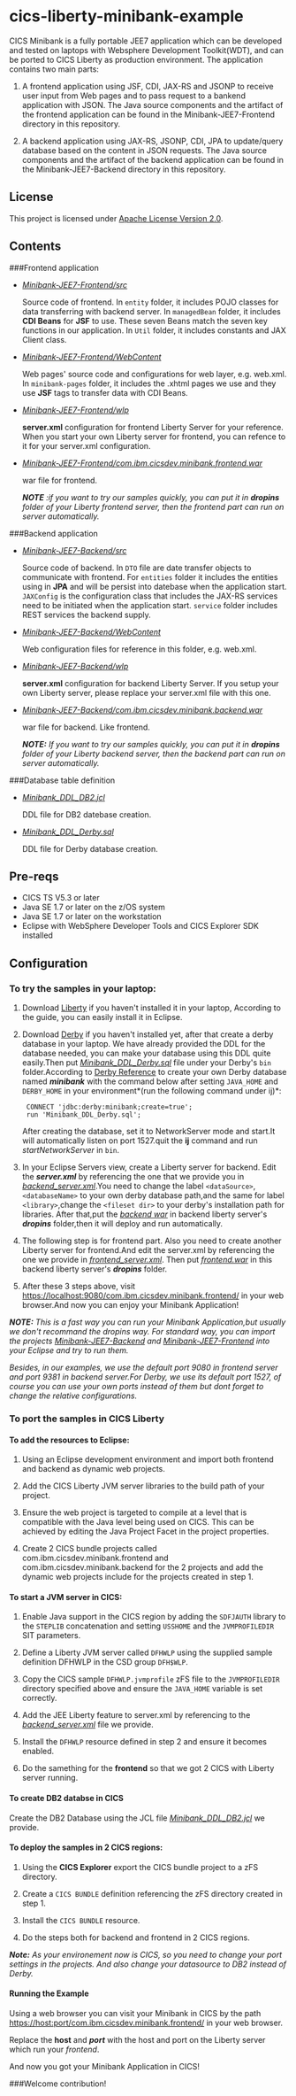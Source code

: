 # cics-liberty-minibank-example

CICS Minibank is a fully portable JEE7 application which can be developed and tested on laptops with Websphere Development Toolkit(WDT), and
can be ported to CICS Liberty as production environment. The application contains two main parts:

1. A frontend application using JSF, CDI, JAX-RS and JSONP to receive user input from Web pages and to pass request to a bankend application with JSON. 
The Java source components and the artifact of the frontend application can be found in the Minibank-JEE7-Frontend directory in this repository.

1. A backend application using JAX-RS, JSONP, CDI, JPA to update/query database based on the content in JSON requests. 
The Java source components and the artifact of the backend application can be found in the Minibank-JEE7-Backend directory in this repository.


## License
This project is licensed under [Apache License Version 2.0](LICENSE).   

## Contents

###Frontend application
- [*Minibank-JEE7-Frontend/src*](Minibank-JEE7-Frontend/src)

	Source code of frontend. In `entity`  folder, it includes POJO classes for data transferring with backend server. In `managedBean` folder, it includes **CDI Beans** for **JSF** to use. These seven Beans match the seven key functions in our application. In `Util` folder, it includes constants and JAX Client class.
	
- [*Minibank-JEE7-Frontend/WebContent*](Minibank-JEE7-Frontend/WebContent)

	Web pages' source code and configurations for web layer, e.g. web.xml. In `minibank-pages` folder, it includes the .xhtml pages we use and they use **JSF** tags to transfer data with CDI Beans.
	
- [*Minibank-JEE7-Frontend/wlp*](Minibank-JEE7-Frontend/wlp)

	**server.xml** configuration for frontend Liberty Server for your reference. When you start your own Liberty server for frontend, you can refence to it for your server.xml configuration.
	
- [*Minibank-JEE7-Frontend/com.ibm.cicsdev.minibank.frontend.war*](Minibank-JEE7-Frontend/com.ibm.cicsdev.minibank.frontend.war)

	war file for frontend.

	***NOTE*** *:if you want to try our samples quickly, you can put it in ***dropins*** folder of your Liberty frontend server, then the frontend part can run on server automatically.*


###Backend application

- [*Minibank-JEE7-Backend/src*](Minibank-JEE7-Backend/src)

	Source code of backend. In `DTO` file are date transfer objects to communicate with frontend. For `entities` folder it includes the entities using in **JPA** and will be persist into datebase when the application start. `JAXConfig` is the configuration class that includes the JAX-RS services need to be initiated when the application start. `service` folder includes REST services the backend supply.
	
- [*Minibank-JEE7-Backend/WebContent*](Minibank-JEE7-Backend/WebContent)

	Web configuration files for reference in this folder, e.g. web.xml.
- [*Minibank-JEE7-Backend/wlp*](Minibank-JEE7-Backend/wlp)

	**server.xml** configuration for backend Liberty Server. If you setup your own Liberty server, please replace your server.xml file with this one.
	
- [*Minibank-JEE7-Backend/com.ibm.cicsdev.minibank.backend.war*](Minibank-JEE7-Backend/com.ibm.cicsdev.minibank.backend.war)
	
	war file for backend. Like frontend.
	
	***NOTE:*** *If you want to try our samples quickly, you can put it in ***dropins*** folder of your Liberty backend server, then the backend part can run on server automatically.*
	
###Database table definition
- [*Minibank_DDL_DB2.jcl*](DB-Tables/Minibank_DDL_DB2.jcl)

	DDL file for DB2 datebase creation.
- [*Minibank_DDL_Derby.sql*](DB-Tables/Minibank_DDL_Derby.sql)

	DDL file for Derby database creation.

## Pre-reqs

* CICS TS V5.3 or later
* Java SE 1.7 or later on the z/OS system
* Java SE 1.7 or later on the workstation
* Eclipse with WebSphere Developer Tools and CICS Explorer SDK installed


## Configuration


### To try the samples in your laptop:


1. Download [Liberty](https://developer.ibm.com/wasdev/getstarted/) if you haven't installed it in your laptop, According to the guide, you can easily install it in Eclipse.

1. Download [Derby](https://db.apache.org/derby/derby_downloads.html) if you haven't installed yet, after that create a derby database in your laptop. We have already provided the DDL for the database needed, you can make your database using this DDL quite easily.Then put [*Minibank_DDL_Derby.sql*](DB-Tables/Minibank_DDL_Derby.sql) file under your Derby's `bin` folder.According to [Derby Reference](https://builds.apache.org/job/Derby-docs/lastSuccessfulBuild/artifact/trunk/out/getstart/index.html) to create your own Derby database named ***minibank*** with the command below after setting `JAVA_HOME` and `DERBY_HOME` in your environment*(run the following command under ij)*:

		CONNECT 'jdbc:derby:minibank;create=true';
		run 'Minibank_DDL_Derby.sql';

	After creating the database, set it to NetworkServer mode and start.It will automatically listen on port 1527.quit the **ij** command and run *startNetworkServer* in `bin`.

1. In your Eclipse Servers view, create a Liberty server for backend. Edit the ***server.xml*** by referencing the one that we provide you in [*backend_server.xml*](Minibank-JEE7-Backend/wlp/server.xml).You need to change the label `<dataSource>`,`<databaseName>` to your own derby database path,and the same for label `<library>`,change the `<fileset dir>` to your derby's installation path for libraries.
	After that,put the [*backend war*](Minibank-JEE7-Backend/com.ibm.cicsdev.minibank.backend.war) in backend liberty server's ***dropins*** folder,then it will deploy and run automatically.
1. The following step is for frontend part. Also you need to create another Liberty server for frontend.And edit the server.xml by referencing the one we provide in [*frontend_server.xml*](Minibank-JEE7-Frontend/wlp/server.xml).
	Then put [*frontend.war*](Minibank-JEE7-Backend/com.ibm.cicsdev.minibank.frontend.war) in this backend liberty server's ***dropins*** folder.
	
1. After these 3 steps above, visit <https://localhost:9080/com.ibm.cicsdev.minibank.frontend/> in your web browser.And now you can enjoy your Minibank Application!
	

***NOTE:*** *This is a fast way you can run your Minibank Application,but usually we don't recommand the dropins way. For standard way, you can import the projects [Minibank-JEE7-Backend](Minibank-JEE7-Backend) and [Minibank-JEE7-Frontend](Minibank-JEE7-Frontend) into your Eclipse and try to run them.*

*Besides, in our examples, we use the default port 9080 in frontend server and port 9381 in backend server.For Derby, we use its default port 1527, of course you can use your own ports instead of them but dont forget to change the relative configurations.*

### To port the samples in CICS Liberty
#### To add the resources to Eclipse:
1. Using an Eclipse development environment and import both frontend and backend as dynamic web projects.

1. Add the CICS Liberty JVM server libraries to the build path of your project. 

1. Ensure the web project is targeted to compile at a level that is compatible with the Java level being used on CICS. This can be achieved by editing the Java Project Facet in the project properties.

1. Create 2 CICS bundle projects called com.ibm.cicsdev.minibank.frontend and com.ibm.cicsdev.minibank.backend for the 2 projects and add the dynamic web projects include for the projects created in step 1.

#### To start a JVM server in CICS:
1. Enable Java support in the CICS region by adding the `SDFJAUTH` library to the `STEPLIB` concatenation and setting `USSHOME` and the `JVMPROFILEDIR` SIT parameters.

1. Define a Liberty JVM server called `DFHWLP` using the supplied sample definition DFHWLP in the CSD group `DFH$WLP`.

1. Copy the CICS sample `DFHWLP.jvmprofile` zFS file to the `JVMPROFILEDIR` directory specified above and ensure the `JAVA_HOME` variable is set correctly.

1. Add the JEE Liberty feature to server.xml by referencing to the [*backend_server.xml*](Minibank-JEE7-Backend/wlp/server.xml)  file we provide.

1. Install the `DFHWLP` resource defined in step 2 and ensure it becomes enabled.

1. Do the samething for the **frontend** so that we got 2 CICS with Liberty server running.

#### To create DB2 databse in CICS

Create the DB2 Database using the JCL file [*Minibank_DDL_DB2.jcl*](DB-Tables/Minibank_DDL_DB2.jcl) we provide.

#### To deploy the samples in 2 CICS regions:
1. Using the **CICS Explorer** export the CICS bundle project to a zFS directory.

1. Create a `CICS BUNDLE` definition referencing the zFS directory created in step 1.

1. Install the `CICS BUNDLE` resource.

1. Do the steps both for backend and frontend in 2 CICS regions.

***Note:*** *As your environement now is CICS, so you need to change your port settings in the projects. And also change your datasource to DB2 instead of Derby.*


#### Running the Example

Using a web browser you can visit your Minibank in CICS by the path <https://host:port/com.ibm.cicsdev.minibank.frontend/> in your web browser.

Replace the **host** and ***port*** with the host and port on the Liberty server which run your *frontend*.

And now you got your Minibank Application in CICS!

###Welcome contribution!
